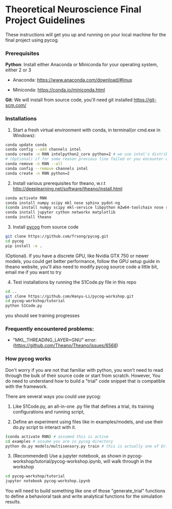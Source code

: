# Theoretical Neuroscience Final Project Guidelines

These instructions will get you up and running on your local machine for the final project using pycog. 

### Prerequisites

**Python**: Install either Anaconda or Miniconda for your operating system, either 2 or 3

* Anaconda: https://www.anaconda.com/download/#linux

* Miniconda: https://conda.io/miniconda.html

**Git**: We will install from source code, you'll need git installed
https://git-scm.com/

### Installations

1. Start a fresh virtual environment with conda,
in terminal(or cmd.exe in Windows):
``` bash 
conda update conda
conda config --add channels intel
conda create -n RNN intelpython2_core python=2 # we use intel's distribution of python for better performance
# (Optional) if for some reason previous line failed or you encounter other errors downstream, use these
conda remove -n RNN --all
conda config --remove channels intel
conda create -n RNN python=2
```
2. Install various prerequisites for theano, w.r.t http://deeplearning.net/software/theano/install.html
``` bash 
conda activate RNN
conda install numpy scipy mkl nose sphinx pydot-ng
(conda install numpy scipy mkl-service libpython m2w64-toolchain nose sphinx pydot-ng) # for windows
conda install jupyter cython networkx matplotlib
conda install theano

```

3. Install [pycog](https://github.com/frsong/pycog.git) from source code
``` bash
git clone https://github.com/frsong/pycog.git
cd pycog
pip install -e .
```
(Optional). If you have a discrete GPU, like Nvidia GTX 750 or newer models, you could get better performance, follow the GPU setup guide in theano website, you'll also need to modify pycog source code a little bit, email me if you want to try

4. Test installations by running the S1Code.py file in this repo
```bash
cd ..
git clone https://github.com/Hanyu-Li/pycog-workshop.git
cd pycog-workshop/tutorial
python S1Code.py
```
you should see training progresses

### Frequently encountered problems:

- "MKL_THREADING_LAYER=GNU" error: (https://github.com/Theano/Theano/issues/6568)


### How pycog works
Don't worry if you are not that familiar with python, you won't need to read through the bulk of their source code or start from scratch. However, You do need to understand how to build a "trial" code snippet that is compatible with the framework.

There are several ways you could use pycog:
1. Like S1Code.py, an all-in-one .py file that defines a trial, its training configurations and running script, 

2. Define an experiment using files like in examples/models, and use their do.py script to interact with it.
```bash
(conda activate RNN) # assumed this is active
cd examples # assume you are in pycog directory
python do.py models/multisensory.py train # this is actually one of Dr.Matt Kaufman's papers!
```
3. (Recommended) Use a jupyter notebook, as shown in pycog-workshop/tutorial/pycog-workshop.ipynb, will walk through in the workshop
```bash
cd pycog-workshop/tutorial
jupyter notebook pycog-workshop.ipynb
```
You will need to build something like one of those "generate_trial" functions to define a behavioral task and write analytical functions for the simulation results.